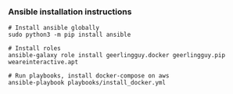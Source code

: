 ### Ansible installation instructions

```
# Install ansible globally
sudo python3 -m pip install ansible

# Install roles
ansible-galaxy role install geerlingguy.docker geerlingguy.pip weareinteractive.apt

# Run playbooks, install docker-compose on aws
ansible-playbook playbooks/install_docker.yml

```